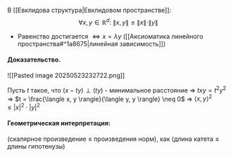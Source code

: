 В [[Евклидова структура|Евклидовом пространстве]]:
$$
\forall x, y \in \mathbb{R}^d:\ \| x, y \| \leq \|x\| \cdot \|y\|
$$

- Равенство достигается $\Leftrightarrow x = \lambda y$ ([[Аксиоматика линейного пространства#^1a8675|линейная зависимость]])

#### Доказательство.

![[Pasted image 20250523232722.png]]

Пусть $t$ такое, что $(x - ty) \perp (ty)$ - минимальное расстояние $\Longrightarrow$ $t x y = t^2 y^2$ $\Longrightarrow$ $t = \frac{\langle x, y \rangle}{\langle y, y \rangle} \neq 0$ $\Rightarrow$ $\langle x, y \rangle^2 \leq |x|^2 \cdot |y|^2$

#### Геометрическая интерпретация: 

(скалярное произведение $\leq$ произведения норм), как (длина катета $\leq$ длины гипотенузы)
